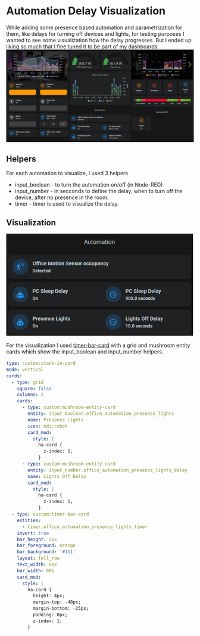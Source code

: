 # Automation Delay Visualization

While adding some presence based automation and parametrization for them, like delays for turning off devices and lights, for testing purposes I wanted to see some visualization how the delay progresses. But I ended up liking so much that I fine tuned it to be part of my dashboards.
![](automation-visualization.gif)

## Helpers

For each automation to visualize, I used 3 helpers

* input_boolean - to turn the automation on/off (in Node-RED)
* input_number - in secconds to define the delay, when to turn off the device, after no presence in the room.
* timer - timer is used to visualize the delay.

## Visualization

![](automation-visualization-2.gif)

For the visualization I used [timer-bar-card](https://github.com/rianadon/timer-bar-card) with a grid and mushroom entity cards which show the input_boolean and input_number helpers.

```YAML
type: custom:stack-in-card
mode: vertical
cards:
  - type: grid
    square: false
    columns: 2
    cards:
      - type: custom:mushroom-entity-card
        entity: input_boolean.office_automation_presense_lights
        name: Presence Lights
        icon: mdi:robot
        card_mod:
          style: |
            ha-card {
              z-index: 5;
            }
      - type: custom:mushroom-entity-card
        entity: input_number.office_automation_presence_lights_delay
        name: Lights Off Delay
        card_mod:
          style: |
            ha-card {
              z-index: 5;
            }
  - type: custom:timer-bar-card
    entities:
      - timer.office_automation_presence_lights_timer
    invert: true
    bar_height: 2px
    bar_foreground: orange
    bar_background: '#111'
    layout: full_row
    text_width: 0px
    bar_width: 80%
    card_mod:
      style: |
        ha-card {
          height: 4px;
          margin-top: -40px;
          margin-bottom: -25px;
          padding: 0px;
          z-index: 1;
        }

```

